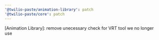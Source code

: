 ```yaml
---
'@twilio-paste/animation-library': patch
'@twilio-paste/core': patch
---
```


[Animation Library]: remove unecessary check for VRT tool we no longer use
